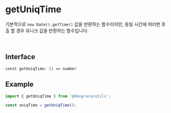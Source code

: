 # getUniqTime

기본적으로 `new Date().getTime()` 값을 반환하는 함수이지만, 동일 시간에 여러번 호출 할 경우 유니크 값을 반환하는 함수입니다.


<br />

## Interface
```tsx
const getUniqTime: () => number
```

## Example
```ts
import { getUniqTime } from '@devgrace/utils';

const uniqTime = getUniqTime();
```
